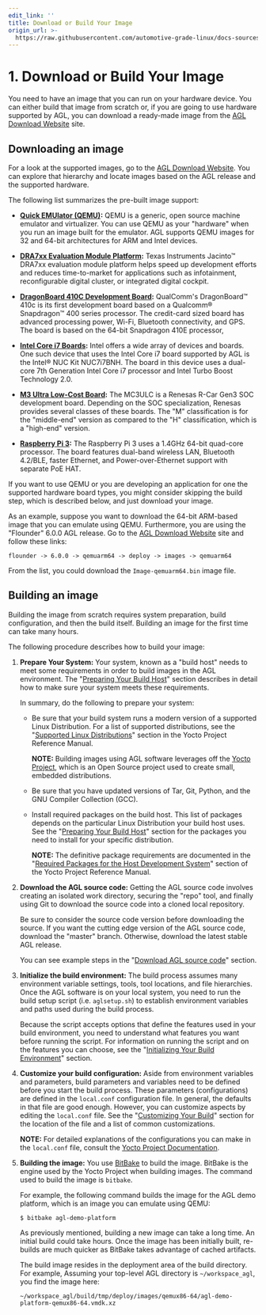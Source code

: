 ```yaml
---
edit_link: ''
title: Download or Build Your Image
origin_url: >-
  https://raw.githubusercontent.com/automotive-grade-linux/docs-sources/flounder/docs/getting-started/app-workflow-image.md
---
```


<!-- WARNING: This file is generated by fetch_docs.js using /home/boron/Documents/AGL/docs-webtemplate/site/_data/tocs/getting_started/flounder/flounder-image-development-workflow-getting-started-book.yml -->

# 1. Download or Build Your Image #

You need to have an image that you can run on your hardware device.
You can either build that image from scratch or, if you are going to use
hardware supported by AGL, you can download a ready-made image from the
[AGL Download Website](https://download.automotivelinux.org/AGL/release/) site.

## Downloading an image ##

For a look at the supported images, go to the
[AGL Download Website](https://download.automotivelinux.org/AGL/release/).
You can explore that hierarchy and locate images based on the AGL release and the supported hardware.

The following list summarizes the pre-built image support:

* **[Quick EMUlator (QEMU)](https://www.qemu.org/):**
QEMU is a generic, open source machine emulator and virtualizer.
You can use QEMU as your "hardware" when you run an image built for
the emulator.
AGL supports QEMU images for 32 and 64-bit architectures for ARM and Intel
devices.

* **[DRA7xx Evaluation Module Platform](http://www.ti.com/tool/J6EVM5777):**
Texas Instruments Jacinto™ DRA7xx evaluation module platform helps speed up
development efforts and reduces time-to-market for applications
such as infotainment, reconfigurable digital cluster, or integrated digital
cockpit.

* **[DragonBoard 410C Development Board](https://developer.qualcomm.com/hardware/dragonboard-410c):**
QualComm's DragonBoard™ 410c is its first development board based
on a Qualcomm® Snapdragon™ 400 series processor.
The credit-card sized board has advanced processing power, Wi-Fi, Bluetooth
connectivity, and GPS.
The board is based on the 64-bit Snapdragon 410E processor,

* **[Intel Core i7 Boards](https://www.intel.com/content/www/us/en/nuc/nuc-kit-nuc7i7bnh-brief.html?wapkw=core+i7+boards):**
Intel offers a wide array of devices and boards.
One such device that uses the Intel Core i7 board supported by AGL
is the Intel® NUC Kit NUC7i7BNH.
The board in this device uses a dual-core 7th Generation Intel Core i7
processor and Intel Turbo Boost Technology 2.0.

* **[M3 Ultra Low-Cost Board](https://www.elinux.org/R-Car/Boards/M3SK):**
The MC3ULC is a Renesas R-Car Gen3 SOC development board.
Depending on the SOC specialization, Renesas provides several classes
of these boards.
The "M" classification is for the "middle-end" version as compared to the
"H" classification, which is a "high-end" version.

* **[Raspberry Pi 3](https://www.raspberrypi.org/products/):**
The Raspberry Pi 3 uses a 1.4GHz 64-bit quad-core processor.
The board features dual-band wireless LAN, Bluetooth 4.2/BLE,
faster Ethernet, and Power-over-Ethernet support with separate PoE HAT.

If you want to use QEMU or you are developing an application for one the
supported hardware board types, you might consider skipping the build
step, which is described below, and just download your image.

As an example, suppose you want to download the 64-bit ARM-based image
that you can emulate using QEMU.
Furthermore, you are using the "Flounder" 6.0.0 AGL release.
Go to the [AGL Download Website](https://download.automotivelinux.org/AGL/release/)
site and follow these links:

```
flounder -> 6.0.0 -> qemuarm64 -> deploy -> images -> qemuarm64
```

From the list, you could download the ``Image-qemuarm64.bin`` image file.

## Building an image ##

Building the image from scratch requires system preparation, build configuration, and then the build itself.
Building an image for the first time can take many hours.

The following procedure describes how to build your image:

1. **Prepare Your System:**  Your system, known as a "build host" needs to meet some requirements
   in order to build images in the AGL environment.
   The "[Preparing Your Build Host](./image-workflow-prep-host.html)"
   section describes in detail how to make sure your system meets
   these requirements.

   In summary, do the following to prepare your system:

   * Be sure that your build system runs a modern version of a supported Linux Distribution.
     For a list of supported distributions, see the
     "[Supported Linux Distributions](https://yoctoproject.org/docs/2.4.4/ref-manual/ref-manual.html#detailed-supported-distros)"
     section in the Yocto Project Reference Manual.

     **NOTE:** Building images using AGL software leverages off the
     [Yocto Project](https://www.yoctoproject.org/), which is an Open Source project used to create small, embedded distributions.

   * Be sure that you have updated versions of Tar, Git, Python, and the GNU Compiler Collection (GCC).

   * Install required packages on the build host.
     This list of packages depends on the particular Linux Distribution your build host uses.
     See the
     "[Preparing Your Build Host](./image-workflow-prep-host.html)"
     section for the packages you need to install for your specific
     distribution.

     **NOTE:** The definitive package requirements are documented in the
     "[Required Packages for the Host Development System](https://yoctoproject.org/docs/2.4.4/ref-manual/ref-manual.html#required-packages-for-the-host-development-system)"
     section of the Yocto Project Reference Manual.

2. **Download the AGL source code:** Getting the AGL source code involves creating an
   isolated work directory, securing the "repo" tool, and finally
   using Git to download the source code into a cloned local repository.

   Be sure to consider the source code version before downloading the source.
   If you want the cutting edge version of the AGL source code, download the "master" branch.
   Otherwise, download the latest stable AGL release.

   You can see example steps in the
   "[Download AGL source code](./image-workflow-download-sw.html)"
   section.

3. **Initialize the build environment:** The build process assumes many environment
   variable settings, tools, tool locations, and file hierarchies.
   Once the AGL software is on your local system, you need to run the build
   setup script (i.e. ``aglsetup.sh``) to establish environment variables
   and paths used during the build process.

   Because the script accepts options that define the features used in your
   build environment, you need to understand what features you want
   before running the script.
   For information on running the script and on the features you can choose,
   see the
   "[Initializing Your Build Environment](./image-workflow-initialize-build-environment.html)"
   section.

4. **Customize your build configuration:** Aside from environment variables
   and parameters, build parameters and variables need to be defined before
   you start the build process.
   These parameters (configurations) are defined in the ``local.conf``
   configuration file.
   In general, the defaults in that file are good enough.
   However, you can customize aspects by editing the ``local.conf`` file.
   See the
   "[Customizing Your Build](./image-workflow-cust-build.html)"
   section for the location of the file and a list of common customizations.

   **NOTE:** For detailed explanations of the configurations you can make
   in the ``local.conf`` file, consult the
   [Yocto Project Documentation](https://www.yoctoproject.org/docs/).

5. **Building the image:** You use
   [BitBake](https://yoctoproject.org/docs/2.4.4/bitbake-user-manual/bitbake-user-manual.html)
   to build the image.
   BitBake is the engine used by the Yocto Project when building images.
   The command used to build the image is ``bitbake``.

   For example, the following command builds the image for the AGL demo platform,
   which is an image you can emulate using QEMU:

   ```
   $ bitbake agl-demo-platform
   ```

   As previously mentioned, building a new image can take a long time.
   An initial build could take hours.
   Once the image has been initially built, re-builds are much quicker as
   BitBake takes advantage of cached artifacts.

   The build image resides in the deployment area of the build directory.
   For example, Assuming your top-level AGL directory is ``~/workspace_agl``, you find the image here:

   ```
   ~/workspace_agl/build/tmp/deploy/images/qemux86-64/agl-demo-platform-qemux86-64.vmdk.xz
   ```
